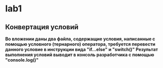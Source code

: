 # lab1
## Конвертация условий

**Во вложении даны два файла, содержащие условия, написанные с помощью условного (тернарного) оператора, требуется перевести данного условие в инструкции вида "if...else" и "switch()"
Результат выполнения условий выводит в консоль разработчика с помощью "console.log()"**

